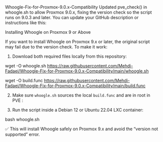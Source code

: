 Whoogle-Fix-for-Proxmox-9.0.x-Compatibility
Updated pve_check() in whoogle.sh to allow Proxmox 9.0.x, fixing the version check so the script runs on 9.0.3 and later.
You can update your GitHub description or instructions like this:

Installing Whoogle on Proxmox 9 or Above

If you want to install Whoogle on Proxmox 9.x or later, the original script may fail due to the version check. To make it work:

1. Download both required files locally from this repository:


wget -O whoogle.sh https://raw.githubusercontent.com/Mehdi-Fadaei/Whoogle-Fix-for-Proxmox-9.0.x-Compatibility/main/whoogle.sh

wget -O build.func https://raw.githubusercontent.com/Mehdi-Fadaei/Whoogle-Fix-for-Proxmox-9.0.x-Compatibility/main/build.func


2. Make sure `whoogle.sh` sources the local `build.func` and are in root in PVE :

3. Run the script inside a Debian 12 or Ubuntu 22.04 LXC container:


bash whoogle.sh


✅ This will install Whoogle safely on Proxmox 9.x and avoid the “version not supported” error.

